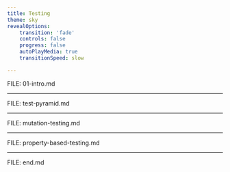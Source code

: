 ```yaml
---
title: Testing
theme: sky
revealOptions:
    transition: 'fade'
    controls: false
    progress: false
    autoPlayMedia: true
    transitionSpeed: slow

---
```


FILE: 01-intro.md

---

FILE: test-pyramid.md

---

FILE: mutation-testing.md

---

FILE: property-based-testing.md

---

FILE: end.md

